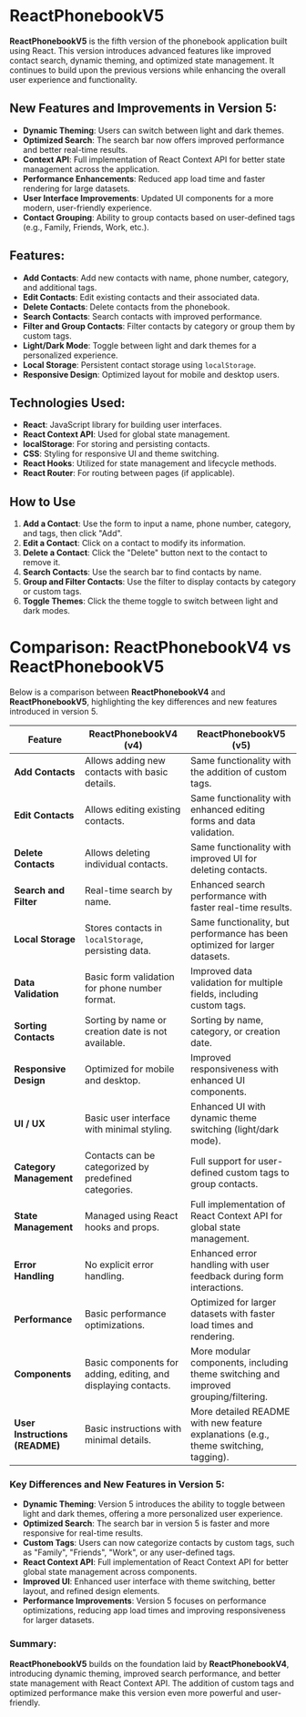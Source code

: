 # ReactPhonebookV5

**ReactPhonebookV5** is the fifth version of the phonebook application built using React. This version introduces advanced features like improved contact search, dynamic theming, and optimized state management. It continues to build upon the previous versions while enhancing the overall user experience and functionality.

## New Features and Improvements in Version 5:
- **Dynamic Theming**: Users can switch between light and dark themes.
- **Optimized Search**: The search bar now offers improved performance and better real-time results.
- **Context API**: Full implementation of React Context API for better state management across the application.
- **Performance Enhancements**: Reduced app load time and faster rendering for large datasets.
- **User Interface Improvements**: Updated UI components for a more modern, user-friendly experience.
- **Contact Grouping**: Ability to group contacts based on user-defined tags (e.g., Family, Friends, Work, etc.).

## Features:
- **Add Contacts**: Add new contacts with name, phone number, category, and additional tags.
- **Edit Contacts**: Edit existing contacts and their associated data.
- **Delete Contacts**: Delete contacts from the phonebook.
- **Search Contacts**: Search contacts with improved performance.
- **Filter and Group Contacts**: Filter contacts by category or group them by custom tags.
- **Light/Dark Mode**: Toggle between light and dark themes for a personalized experience.
- **Local Storage**: Persistent contact storage using `localStorage`.
- **Responsive Design**: Optimized layout for mobile and desktop users.

## Technologies Used:
- **React**: JavaScript library for building user interfaces.
- **React Context API**: Used for global state management.
- **localStorage**: For storing and persisting contacts.
- **CSS**: Styling for responsive UI and theme switching.
- **React Hooks**: Utilized for state management and lifecycle methods.
- **React Router**: For routing between pages (if applicable).

## How to Use

1. **Add a Contact**: Use the form to input a name, phone number, category, and tags, then click "Add".
2. **Edit a Contact**: Click on a contact to modify its information.
3. **Delete a Contact**: Click the "Delete" button next to the contact to remove it.
4. **Search Contacts**: Use the search bar to find contacts by name.
5. **Group and Filter Contacts**: Use the filter to display contacts by category or custom tags.
6. **Toggle Themes**: Click the theme toggle to switch between light and dark modes.

# Comparison: ReactPhonebookV4 vs ReactPhonebookV5

Below is a comparison between **ReactPhonebookV4** and **ReactPhonebookV5**, highlighting the key differences and new features introduced in version 5.

| **Feature**                    | **ReactPhonebookV4 (v4)**                                      | **ReactPhonebookV5 (v5)**                                           |
|---------------------------------|---------------------------------------------------------------|---------------------------------------------------------------------|
| **Add Contacts**                | Allows adding new contacts with basic details.                | Same functionality with the addition of custom tags.                |
| **Edit Contacts**               | Allows editing existing contacts.                             | Same functionality with enhanced editing forms and data validation. |
| **Delete Contacts**             | Allows deleting individual contacts.                          | Same functionality with improved UI for deleting contacts.          |
| **Search and Filter**           | Real-time search by name.                                    | Enhanced search performance with faster real-time results.          |
| **Local Storage**               | Stores contacts in `localStorage`, persisting data.           | Same functionality, but performance has been optimized for larger datasets. |
| **Data Validation**             | Basic form validation for phone number format.                | Improved data validation for multiple fields, including custom tags. |
| **Sorting Contacts**            | Sorting by name or creation date is not available.            | Sorting by name, category, or creation date.                        |
| **Responsive Design**           | Optimized for mobile and desktop.                             | Improved responsiveness with enhanced UI components.                |
| **UI / UX**                     | Basic user interface with minimal styling.                    | Enhanced UI with dynamic theme switching (light/dark mode).         |
| **Category Management**         | Contacts can be categorized by predefined categories.        | Full support for user-defined custom tags to group contacts.        |
| **State Management**            | Managed using React hooks and props.                          | Full implementation of React Context API for global state management. |
| **Error Handling**              | No explicit error handling.                                  | Enhanced error handling with user feedback during form interactions. |
| **Performance**                 | Basic performance optimizations.                              | Optimized for larger datasets with faster load times and rendering. |
| **Components**                  | Basic components for adding, editing, and displaying contacts. | More modular components, including theme switching and improved grouping/filtering. |
| **User Instructions (README)**  | Basic instructions with minimal details.                      | More detailed README with new feature explanations (e.g., theme switching, tagging). |

### Key Differences and New Features in Version 5:
- **Dynamic Theming**: Version 5 introduces the ability to toggle between light and dark themes, offering a more personalized user experience.
- **Optimized Search**: The search bar in version 5 is faster and more responsive for real-time results.
- **Custom Tags**: Users can now categorize contacts by custom tags, such as "Family", "Friends", "Work", or any user-defined tags.
- **React Context API**: Full implementation of React Context API for better global state management across components.
- **Improved UI**: Enhanced user interface with theme switching, better layout, and refined design elements.
- **Performance Improvements**: Version 5 focuses on performance optimizations, reducing app load times and improving responsiveness for larger datasets.

### Summary:
**ReactPhonebookV5** builds on the foundation laid by **ReactPhonebookV4**, introducing dynamic theming, improved search performance, and better state management with React Context API. The addition of custom tags and optimized performance make this version even more powerful and user-friendly.
